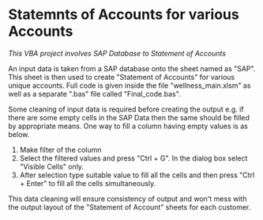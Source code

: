 # Statemnts of Accounts for various Accounts
*This VBA project involves SAP Database to Statement of Accounts*

An input data is taken from a SAP database onto the sheet named as "SAP". This sheet is then used to create "Statement of Accounts" for various unique accounts. Full code is given inside the file "wellness_main.xlsm" as well as a separate ".bas" file called "Final_code.bas".

Some cleaning of input data is required before creating the output e.g. if there are some empty cells in the SAP Data then the same should be filled by appropriate means. One way to fill a column having empty values is as below.

1. Make filter of the column
2. Select the filtered values and press "Ctrl + G". In the dialog box select "Visible Cells" only.
3. After selection type suitable value to fill all the cells and then press "Ctrl + Enter" to fill all the cells simultaneously. 

This data cleaning will ensure consistency of output and won't mess with the output layout of the "Statement of Account" sheets for each customer. 
